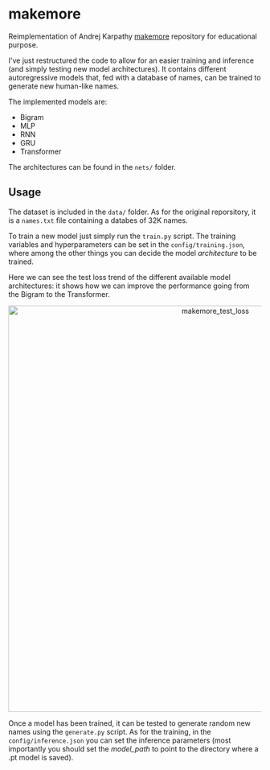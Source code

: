 # makemore

Reimplementation of Andrej Karpathy [makemore](https://github.com/karpathy/makemore) repository for educational purpose.

I've just restructured the code to allow for an easier training and inference (and simply testing new model architectures).
It contains different autoregressive models that, fed with a database of names, can be trained to generate new human-like names.

The implemented models are:
* Bigram
* MLP
* RNN
* GRU
* Transformer
  
The architectures can be found in the `nets/` folder.


## Usage

The dataset is included in the `data/` folder. As for the original reporsitory, it is a `names.txt` file containing a databes of 32K names.

To train a new model just simply run the `train.py` script. The training variables and hyperparameters can be set in the `config/training.json`, where among the other things you can decide the model *architecture* to be trained.

Here we can see the test loss trend of the different available model architectures: it shows how we can improve the performance going from the Bigram to the Transformer.

<p align="center">
<img width="808" alt="makemore_test_loss" src="https://github.com/LucaMancaITA/makemore/assets/79864480/cf95da07-40b9-4aad-b6f9-723e2c391887">
</p>


Once a model has been trained, it can be tested to generate random new names using the `generate.py` script. As for the training, in the `config/inference.json` you can set the inference parameters (most importantly you should set the *model_path* to point to the directory where a .pt model is saved).

